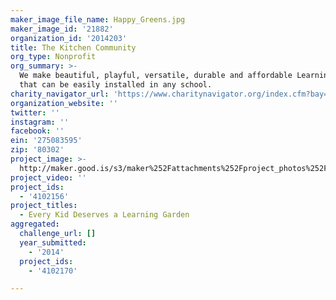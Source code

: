 ```yaml
---
maker_image_file_name: Happy_Greens.jpg
maker_image_id: '21882'
organization_id: '2014203'
title: The Kitchen Community
org_type: Nonprofit
org_summary: >-
  We make beautiful, playful, versatile, durable and affordable Learning Gardens
  that can be easily installed in any school.
charity_navigator_url: 'https://www.charitynavigator.org/index.cfm?bay=search.profile&ein=275083595'
organization_website: ''
twitter: ''
instagram: ''
facebook: ''
ein: '275083595'
zip: '80302'
project_image: >-
  http://maker.good.is/s3/maker%252Fattachments%252Fproject_photos%252Fimages%252F21882%252Fdisplay%252FHappy_Greens.jpg=c570x385
project_video: ''
project_ids:
  - '4102156'
project_titles:
  - Every Kid Deserves a Learning Garden
aggregated:
  challenge_url: []
  year_submitted:
    - '2014'
  project_ids:
    - '4102170'

---
```

